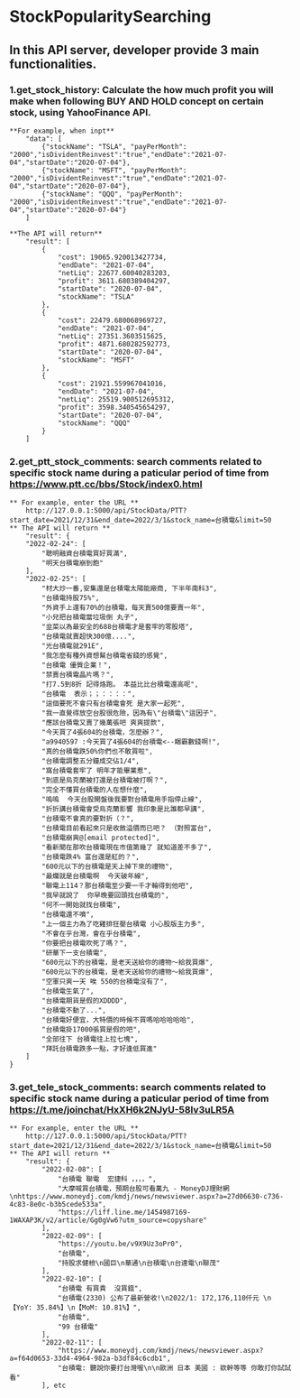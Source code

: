 # StockPopularitySearching

## In this API server, developer provide 3 main functionalities.
### 1.get_stock_history: Calculate the how much profit you will make when following BUY AND HOLD concept on certain stock, using YahooFinance API.
    **For example, when inpt** 
        "data": [
            {"stockName": "TSLA", "payPerMonth": "2000","isDividentReinvest":"true","endDate":"2021-07-04","startDate":"2020-07-04"},
            {"stockName": "MSFT", "payPerMonth": "2000","isDividentReinvest":"true","endDate":"2021-07-04","startDate":"2020-07-04"},
            {"stockName": "QQQ", "payPerMonth": "2000","isDividentReinvest":"true","endDate":"2021-07-04","startDate":"2020-07-04"}
        ]
        
    **The API will return**
        "result": [
            {
                "cost": 19065.920013427734,
                "endDate": "2021-07-04",
                "netLiq": 22677.60040283203,
                "profit": 3611.680389404297,
                "startDate": "2020-07-04",
                "stockName": "TSLA"
            },
            {
                "cost": 22479.680068969727,
                "endDate": "2021-07-04",
                "netLiq": 27351.3603515625,
                "profit": 4871.680282592773,
                "startDate": "2020-07-04",
                "stockName": "MSFT"
            },
            {
                "cost": 21921.559967041016,
                "endDate": "2021-07-04",
                "netLiq": 25519.900512695312,
                "profit": 3598.340545654297,
                "startDate": "2020-07-04",
                "stockName": "QQQ"
            }
        ]
  
  
### 2.get_ptt_stock_comments: search comments related to specific stock name during a paticular period of time from https://www.ptt.cc/bbs/Stock/index0.html
    ** For example, enter the URL **
        http://127.0.0.1:5000/api/StockData/PTT?start_date=2021/12/31&end_date=2022/3/1&stock_name=台積電&limit=50
    ** The API will return **
        "result": {
        "2022-02-24": [
            "聰明融資台積電買好買滿",
            "明天台積電崩到飽"
        ],
        "2022-02-25": [
            "材大炒一番,安集還是台積電太陽能廠商, 下半年南科3",
            "台積電持股75%",
            "外資手上還有70%的台積電，每天賣500億要賣一年",
            "小兒把台積電當垃圾倒 丸子",
            "韭菜以為最安全的688台積電才是套牢的零股塔",
            "台積電就賣超快300億....",
            "光台積電就291E",
            "我怎麼有種外資想幫台積電省錢的感覺",
            "台積電 優質企業！",
            "禁賣台積電晶片嗎？",
            "打7.5到8折 記得烙跑。 本益比比台積電還高呢",
            "台積電  表示；；：：：：",
            "這個要死不會只有台積電會死 是大家一起死",
            "我一直覺得放空台股很危險，因為有\"台積電\"這因子",
            "應該台積電又賣了幾萬張吧 爽爽提款",
            "今天買了4張604的台積電，怎麼辦？",
            "a9940597 :今天買了4張604的台積電<--睏霸數錢啊!",
            "真的台積電跌50%你們也不敢買啦",
            "台積電調整五分鐘成交佔1/4",
            "窩台積電套牢了 明年才能畢業惹",
            "到底是烏克蘭被打還是台積電被打啊？",
            "完全不懂買台積電的人在想什麼",
            "嗚嗚  今天台股開盤後我要對台積電用手指停止線",
            "折折講台積電會受烏克蘭影響 我印象是比誰都早講",
            "台積電不會真的要對折（？",
            "台積電目前看起來只是收斂溢價而已吧？ （對照富台",
            "台積電崩爽@[email protected]",
            "看新聞在那吹台積電現在市值第幾了 就知道差不多了",
            "台積電跌4% 富台還是紅的？",
            "600元以下的台積電是天上掉下來的禮物",
            "最爛就是台積電啊  今天破年線",
            "聯電上114？那台積電至少要一千才輪得到他吧",
            "我早就說了  你早晚要回頭找台積電的",
            "何不一開始就找台積電",
            "台積電還不噴",
            "上一個主力為了吃雞排狂壓台積電 小心股版主力多",
            "不會在乎台灣，會在乎台積電",
            "你要把台積電吹死了嗎？",
            "研華下一支台積電",
            "600元以下的台積電，是老天送給你的禮物～給我買爆",
            "600元以下的台積電，是老天送給你的禮物～給我買爆",
            "空軍只爽一天 唉 550的台積電沒有了",
            "台積電生氣了",
            "台積電期貨是假的XDDDD",
            "台積電不動了...",
            "台積電好便宜，大特價的時候不買嗎哈哈哈哈哈",
            "台積電掛17000張買是假的吧",
            "全部往下 台積電往上拉七塊",
            "拜託台積電跌多一點，才好逢低買進"
        ]
    }
    
### 3.get_tele_stock_comments: search comments related to specific stock name during a paticular period of time from https://t.me/joinchat/HxXH6k2NJyU-58Iv3uLR5A
    ** For example, enter the URL **
        http://127.0.0.1:5000/api/StockData/PTT?start_date=2021/12/31&end_date=2022/3/1&stock_name=台積電&limit=50
    ** The API will return **
        "result": {
            "2022-02-08": [
                "台積電 聯電  宏捷科 ，，，，",
                "大摩喊買台積電，預期台股可看萬九 - MoneyDJ理財網\nhttps://www.moneydj.com/kmdj/news/newsviewer.aspx?a=27d06630-c736-4c83-8e0c-b3b5cede533a",
                "https://liff.line.me/1454987169-1WAXAP3K/v2/article/Gg0gVw6?utm_source=copyshare"
            ],
            "2022-02-09": [
                "https://youtu.be/v9X9Uz3oPr0",
                "台積電",
                "持股求健檢\n國巨\n華通\n台積電\n台達電\n聯茂"
            ],
            "2022-02-10": [
                "台積電 有買貴  沒買錯",
                "台積電(2330) 公布了最新營收!\n2022/1: 172,176,110仟元 \n【YoY: 35.84%】\n【MoM: 10.81%】",
                "台積電",
                "99 台積電"
            ],
            "2022-02-11": [
                "https://www.moneydj.com/kmdj/news/newsviewer.aspx?a=f64d0653-33d4-4964-982a-b3df84c6cdb1",
                "台積電: 聽說你要打台灣喔\n\n歐洲 日本 美國 : 欸幹等等 你敢打你試試看"
            ], etc